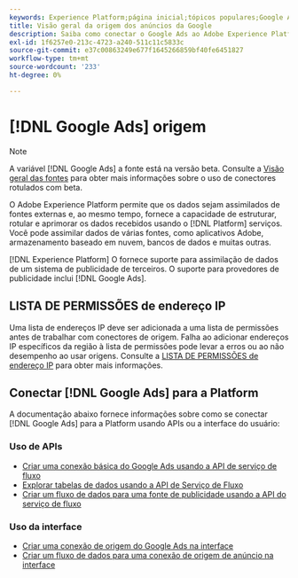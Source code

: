 ```yaml
---
keywords: Experience Platform;página inicial;tópicos populares;Google Ads;google ads
title: Visão geral da origem dos anúncios da Google
description: Saiba como conectar o Google Ads ao Adobe Experience Platform usando APIs ou a interface do usuário.
exl-id: 1f6257e0-213c-4723-a240-511c11c5833c
source-git-commit: e37c00863249e677f1645266859bf40fe6451827
workflow-type: tm+mt
source-wordcount: '233'
ht-degree: 0%

---
```


# [!DNL Google Ads] origem

>[!NOTE]
>
>A variável [!DNL Google Ads] a fonte está na versão beta. Consulte a [Visão geral das fontes](../../home.md#terms-and-conditions) para obter mais informações sobre o uso de conectores rotulados com beta.

O Adobe Experience Platform permite que os dados sejam assimilados de fontes externas e, ao mesmo tempo, fornece a capacidade de estruturar, rotular e aprimorar os dados recebidos usando o [!DNL Platform] serviços. Você pode assimilar dados de várias fontes, como aplicativos Adobe, armazenamento baseado em nuvem, bancos de dados e muitas outras.

[!DNL Experience Platform] O fornece suporte para assimilação de dados de um sistema de publicidade de terceiros. O suporte para provedores de publicidade inclui [!DNL Google Ads].

## LISTA DE PERMISSÕES de endereço IP

Uma lista de endereços IP deve ser adicionada a uma lista de permissões antes de trabalhar com conectores de origem. Falha ao adicionar endereços IP específicos da região à lista de permissões pode levar a erros ou ao não desempenho ao usar origens. Consulte a [LISTA DE PERMISSÕES de endereço IP](../../ip-address-allow-list.md) para obter mais informações.

## Conectar [!DNL Google Ads] para a Platform

A documentação abaixo fornece informações sobre como se conectar [!DNL Google Ads] para a Platform usando APIs ou a interface do usuário:

### Uso de APIs

* [Criar uma conexão básica do Google Ads usando a API de serviço de fluxo](../../tutorials/api/create/advertising/ads.md)
* [Explorar tabelas de dados usando a API de Serviço de Fluxo](../../tutorials/api/explore/tabular.md)
* [Criar um fluxo de dados para uma fonte de publicidade usando a API do serviço de fluxo](../../tutorials/api/collect/advertising.md)

### Uso da interface

* [Criar uma conexão de origem do Google Ads na interface](../../tutorials/ui/create/advertising/ads.md)
* [Criar um fluxo de dados para uma conexão de origem de anúncio na interface](../../tutorials/ui/dataflow/advertising.md)
